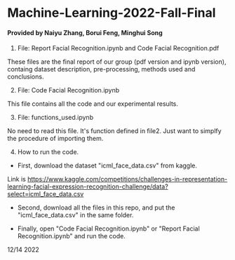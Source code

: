 # Machine-Learning-2022-Fall-Final
#### Provided by Naiyu Zhang, Borui Feng, Minghui Song

1. File: Report Facial Recognition.ipynb and Code Facial Recognition.pdf

These files are the final report of our group (pdf version and ipynb version), containg dataset description, pre-processing, methods used and conclusions.

2. File: Code Facial Recognition.ipynb 

This file contains all the code and our experimental results.

3. File: functions_used.ipynb

No need to read this file. It's function defined in file2. Just want to simplfy the procedure of importing them.

4. How to run the code.

  - First, download the dataset "icml_face_data.csv" from kaggle.

  Link is https://www.kaggle.com/competitions/challenges-in-representation-learning-facial-expression-recognition-challenge/data?select=icml_face_data.csv

  - Second, download all the files in this repo, and put the "icml_face_data.csv" in the same folder.

  - Finally, open "Code Facial Recognition.ipynb" or "Report Facial Recognition.ipynb" and run the code. 

12/14 2022



